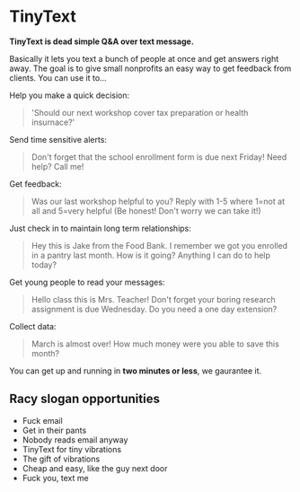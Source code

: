 # TinyText
**TinyText is dead simple Q&A over text message.**

Basically it lets you text a bunch of people at once and get answers right away. The goal is to give small nonprofits an easy way to get feedback from clients. You can use it to...

Help you make a quick decision:
> 'Should our next workshop cover tax preparation or health insurnace?'

Send time sensitive alerts:
> Don't forget that the school enrollment form is due next Friday! Need help? Call me!

Get feedback:
> Was our last workshop helpful to you? Reply with 1-5 where 1=not at all and 5=very helpful (Be honest! Don't worry we can take it!)

Just check in to maintain long term relationships:
> Hey this is Jake from the Food Bank. I remember we got you enrolled in a pantry last month. How is it going? Anything I can do to help today?

Get young people to read your messages:
> Hello class this is Mrs. Teacher! Don't forget your boring research assignment is due Wednesday. Do you need a one day extension?

Collect data:
> March is almost over! How much money were you able to save this month?

You can get up and running in **two minutes or less**, we gaurantee it.

## Racy slogan opportunities
- Fuck email
- Get in their pants
- Nobody reads email anyway
- TinyText for tiny vibrations
- The gift of vibrations
- Cheap and easy, like the guy next door
- Fuck you, text me